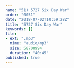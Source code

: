 ```yaml
---
name: "51) 5727 Six Day War"
order: "0051"
date: "2018-07-02T10:59:28Z"
title: "5727 Six Day War"
keywords: []
file:
- ext: ".mp3"
  mime: "audio/mp3"
  size: 58700994
  duration: "40:45"
published: true
---
```


